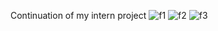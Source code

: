 
Continuation of my intern project
![f1](https://user-images.githubusercontent.com/18600300/27729492-b60dbe8e-5da3-11e7-8912-eeac37202a56.png)
![f2](https://user-images.githubusercontent.com/18600300/27729499-c0d0b13c-5da3-11e7-9f17-54d7e820506f.png)
![f3](https://user-images.githubusercontent.com/18600300/27729506-c7cc33bc-5da3-11e7-95c8-ba7a51df0d44.png)


